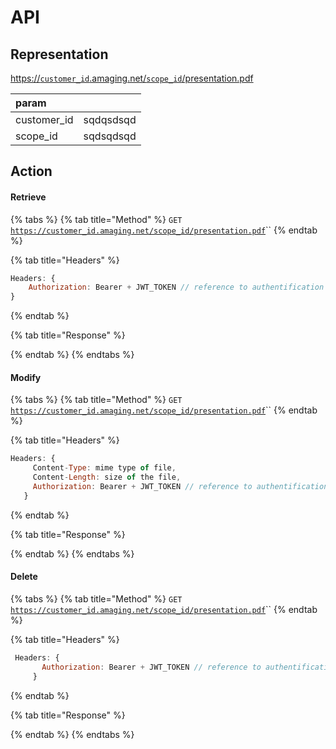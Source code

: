 # API

## Representation

[https://`customer_id`.amaging.net/`scope_id`/presentation.pdf](https://customer_id.amaging.net/scope_id/presentation.pdf)

| param |  |
| :--- | :--- |
| customer\_id | sqdqsdsqd |
| scope\_id | sqdsqdsqd |

## Action

#### Retrieve

{% tabs %}
{% tab title="Method" %}
`GET` [`https://customer_id.amaging.net/scope_id/presentation.pdf`](https://customer_id.amaging.net/scope_id/presentation.pdf)\`\`
{% endtab %}

{% tab title="Headers" %}
```javascript
Headers: {
    Authorization: Bearer + JWT_TOKEN // reference to authentification
}
```
{% endtab %}

{% tab title="Response" %}

{% endtab %}
{% endtabs %}


#### Modify

{% tabs %}
{% tab title="Method" %}
`GET` [`https://customer_id.amaging.net/scope_id/presentation.pdf`](https://customer_id.amaging.net/scope_id/presentation.pdf)\`\`
{% endtab %}

{% tab title="Headers" %}
```javascript
Headers: {
     Content-Type: mime type of file,
     Content-Length: size of the file,
     Authorization: Bearer + JWT_TOKEN // reference to authentification
   }
```
{% endtab %}

{% tab title="Response" %}

{% endtab %}
{% endtabs %}


#### Delete

{% tabs %}
{% tab title="Method" %}
`GET` [`https://customer_id.amaging.net/scope_id/presentation.pdf`](https://customer_id.amaging.net/scope_id/presentation.pdf)\`\`
{% endtab %}

{% tab title="Headers" %}
```javascript
 Headers: {
       Authorization: Bearer + JWT_TOKEN // reference to authentification
     }
```
{% endtab %}

{% tab title="Response" %}

{% endtab %}
{% endtabs %}





